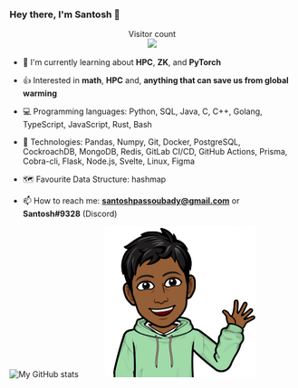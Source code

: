 ### Hey there, I'm Santosh 👋

<p align="center"> 
  Visitor count<br>
  <img src="https://profile-counter.glitch.me/ssantoshp/count.svg" />
</p>


- 🍉 I'm currently learning about **HPC**, **ZK**, and **PyTorch**

- 👍 Interested in **math**, **HPC** and, **anything that can save us from global warming**

- 💻 Programming languages: Python, SQL, Java, C, C++, Golang, TypeScript, JavaScript, Rust, Bash

- 📖 Technologies: Pandas, Numpy, Git, Docker, PostgreSQL, CockroachDB, MongoDB, Redis, GitLab
CI/CD, GitHub Actions, Prisma, Cobra-cli, Flask, Node.js, Svelte, Linux, Figma

- 🗺️ Favourite Data Structure: hashmap

- 📫 How to reach me: **santoshpassoubady@gmail.com** or **Santosh#9328** (Discord)


![My GitHub stats](https://github-readme-stats.vercel.app/api?username=ssantoshp&count_private=true)&emsp;&emsp;&emsp;
<img src="bit.png"/>



